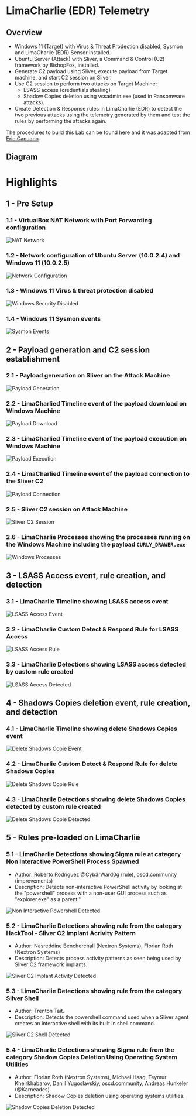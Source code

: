 # LimaCharlie (EDR) Telemetry

## Overview
- Windows 11 (Target) with Virus & Threat Prodection disabled, Sysmon and LimaCharlie (EDR) Sensor installed.
- Ubuntu Server (Attack) with Sliver, a Command & Control (C2) framework by BishopFox, installed.
- Generate C2 payload using Sliver, execute payload from Target machine, and start C2 session on Sliver.
- Use C2 session to perform two attacks on Target Machine:
    - LSASS access (credentials stealing)
    - Shadow Copies deletion using vssadmin.exe (used in Ransomware attacks).
- Create Detection & Response rules in LimaCharlie (EDR) to detect the two previous attacks using
the telemetry generated by them and test the rules by performing the attacks again.

The procedures to build this Lab can be found [here](https://github.com/robsann/LimaCharlieEDRTelemetry/blob/main/procedure.md) and it was adapted from [Eric Capuano](https://blog.ecapuano.com/p/so-you-want-to-be-a-soc-analyst-intro).

## Diagram

# Highlights

## 1 - Pre Setup

### 1.1 - VirtualBox NAT Network with Port Forwarding configuration
<img src="images/0a-virtualbox_nat_network.png" title="NAT Network"/>

### 1.2 - Network configuration of Ubuntu Server (10.0.2.4) and Windows 11 (10.0.2.5)
<img src="images/0b-network_config.png" title="Network Configuration"/>

### 1.3 - Windows 11 Virus & threat protection disabled
<img src="images/0c-win_security_disabled.png" title="Windows Security Disabled"/>

### 1.4 - Windows 11 Sysmon events
<img src="images/0d-sysmon_events.png" title="Sysmon Events"/>

## 2 - Payload generation and C2 session establishment

### 2.1 - Payload generation on Sliver on the Attack Machine
<img src="images/1-sliver_payload_gen.png" title="Payload Generation"/>

### 2.2 - LimaCharlied Timeline event of the payload download on Windows Machine
<img src="images/2a-LC_win_payload_download.png" title="Payload Download"/>

### 2.3 - LimaCharlied Timeline event of the payload execution on Windows Machine
<img src="images/2b-LC_win_payload_exec.png" title="Payload Execution"/>

### 2.4 - LimaCharlied Timeline event of the payload connection to the Sliver C2
<img src="images/2c-LC_payload_connect_to_C2.png" title="Payload Connection"/>

### 2.5 - Sliver C2 session on Attack Machine
<img src="images/3-sliver_session.png" title="Sliver C2 Session"/>

### 2.6 - LimaCharlie Processes showing the processes running on the Windows Machine including the payload `CURLY_DRAWER.exe`
<img src="images/4-LC_processes.png" title="Windows Processes"/>

## 3 - LSASS Access event, rule creation, and detection

### 3.1 - LimaCharlie Timeline showing LSASS access event
<img src="images/5a-LC_lsass_access_event.png" title="LSASS Access Event"/>

### 3.2 - LimaCharlie Custom Detect & Respond Rule for LSASS Access
<img src="images/5b-LC_lsass_access_rule.png" title="LSASS Access Rule"/>

### 3.3 - LimaCharlie Detections showing LSASS access detected by custom rule created
<img src="images/5c-LC_lsass_access_detected.png" title="LSASS Access Detected"/>

## 4 - Shadows Copies deletion event, rule creation, and detection

### 4.1 - LimaCharlie Timeline showing delete Shadows Copies event
<img src="images/6a-LC_delete_shadows_event.png" title="Delete Shadows Copie Event"/>

### 4.2 - LimaCharlie Custom Detect & Respond Rule for delete Shadows Copies
<img src="images/6b-LC_delete_shadows_rule.png" title="Delete Shadows Copie Rule"/>

### 4.3 - LimaCharlie Detections showing delete Shadows Copies detected by custom rule created
<img src="images/6c-LC_delete_shadows_detected.png" title="Delete Shadows Copie Detected"/>

## 5 - Rules pre-loaded on LimaCharlie

### 5.1 - LimaCharlie Detections showing Sigma rule at category Non Interactive PowerShell Process Spawned
- Author: Roberto Rodriguez @Cyb3rWard0g (rule), oscd.community (improvements)
- Description: Detects non-interactive PowerShell activity by looking at the "powershell" process with a non-user GUI process such as "explorer.exe" as a parent."
<img src="images/7a-LC_non_interactive_powershell_detected.png" title="Non Interactive Powershell Detected"/>

### 5.2 - LimaCharlie Detections showing rule from the category HackTool - Sliver C2 Implant Acrivity Pattern
- Author: Nasreddine Bencherchali (Nextron Systems), Florian Roth (Nextron Systems)
- Description: Detects process activity patterns as seen being used by Sliver C2 framework implants.
<img src="images/7b-LC_sliver_C2_implant_activity_detected.png" title="Sliver C2 Implant Activity Detected"/>

### 5.3 - LimaCharlie Detections showing rule from the category Silver Shell
- Author: Trenton Tait.
- Description: Detects the powershell command used when a Sliver agent creates an interactive shell with its built in shell command.
<img src="images/7c-LC_sliver_shell_detected.png" title="Sliver C2 Shell Detected"/>

### 5.4 - LimaCharlie Detections showing Sigma rule from the category Shadow Copies Deletion Using Operating System Utilities
- Author: Florian Roth (Nextron Systems), Michael Haag, Teymur Kheirkhabarov, Daniil Yugoslavskiy, oscd.community, Andreas Hunkeler (@Karneades).
- Description: Shadow Copies deletion using operating systems utilities.
<img src="images/7d-LC_shadow_copies_deletion_detected.png" title="Shadow Copies Deletion Detected"/>

